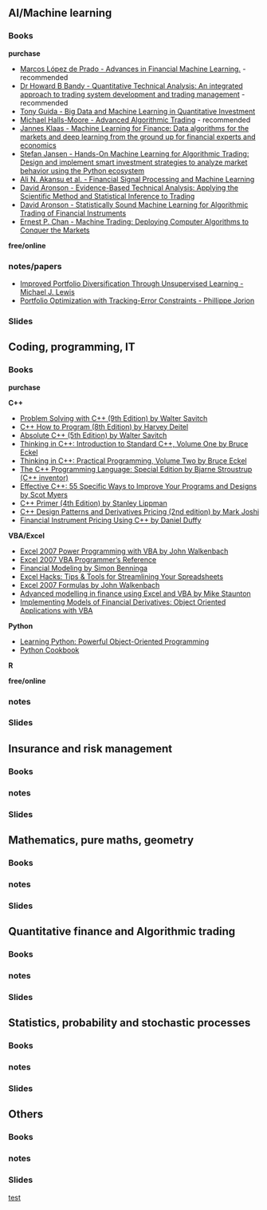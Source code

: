 ## AI/Machine learning

### Books
**purchase**
* [Marcos López de Prado - Advances in Financial Machine Learning.](https://www.amazon.com/dp/B079KLDW21) - recommended
* [Dr Howard B Bandy - Quantitative Technical Analysis: An integrated approach to trading system development and trading management](https://www.amazon.com/Quantitative-Technical-Analysis-integrated-development/dp/0979183855/) - recommended
* [Tony Guida - Big Data and Machine Learning in Quantitative Investment](https://www.amazon.com/Machine-Learning-Quantitative-Investment-Finance/dp/1119522196)
* [Michael Halls-Moore - Advanced Algorithmic Trading](https://www.quantstart.com/advanced-algorithmic-trading-ebook/) - recommended
* [Jannes Klaas - Machine Learning for Finance: Data algorithms for the markets and deep learning from the ground up for financial experts and economics](https://www.amazon.com/Machine-Learning-Finance-algorithms-financial-ebook/dp/B07BDK6LF9)
* [Stefan Jansen - Hands-On Machine Learning for Algorithmic Trading: Design and implement smart investment strategies to analyze market behavior using the Python ecosystem](https://www.amazon.com/Hands-Machine-Learning-Algorithmic-Trading-ebook/dp/B07JLFH7C5/)
* [Ali N. Akansu et al. - Financial Signal Processing and Machine Learning](https://www.amazon.com/Financial-Signal-Processing-Machine-Learning/dp/1118745671)
* [David Aronson - Evidence-Based Technical Analysis: Applying the Scientific Method and Statistical Inference to Trading](https://www.amazon.com/Evidence-Based-Technical-Analysis-Scientific-Statistical/dp/0470008741)
* [David Aronson - Statistically Sound Machine Learning for Algorithmic Trading of Financial Instruments](https://www.amazon.com/Statistically-Learning-Algorithmic-Financial-Instruments/dp/148950771X)
* [Ernest P. Chan - Machine Trading: Deploying Computer Algorithms to Conquer the Markets](https://www.amazon.co.uk/gp/product/1119219604/)

**free/online**


### notes/papers
* [Improved Portfolio Diversification Through Unsupervised Learning - Michael J. Lewis](https://papers.ssrn.com/sol3/papers.cfm?abstract_id=4580833)
* [Portfolio Optimization with Tracking-Error Constraints - Phillippe Jorion](https://merage.uci.edu/~jorion/papers/optim.pdf)

### Slides


## Coding, programming, IT

### Books
**purchase**

**C++**
* [Problem Solving with C++ (9th Edition) by Walter Savitch](https://www.amazon.com/Problem-Solving-C-9th-Edition/dp/0133591743/?tag=quantfinaneng-20)
* [C++ How to Program (8th Edition) by Harvey Deitel](https://www.amazon.com/dp/0132662361/?tag=quantfinaneng-20)
* [Absolute C++ (5th Edition) by Walter Savitch](https://www.amazon.com/dp/013283071X/?tag=quantfinaneng-20)
* [Thinking in C++: Introduction to Standard C++, Volume One by Bruce Eckel](https://www.amazon.com/gp/product/0139798099?tag=quantfinaneng-20)
* [Thinking in C++: Practical Programming, Volume Two by Bruce Eckel](https://www.amazon.com/gp/product/0130353132?tag=quantfinaneng-20)
* [The C++ Programming Language: Special Edition by Bjarne Stroustrup (C++ inventor)](https://www.amazon.com/gp/product/0201700735?tag=quantfinaneng-20)
* [Effective C++: 55 Specific Ways to Improve Your Programs and Designs by Scot Myers](https://www.amazon.com/gp/product/0321334876?tag=quantfinaneng-20)
* [C++ Primer (4th Edition) by Stanley Lippman](https://www.amazon.com/gp/product/0201721481?tag=quantfinaneng-20)
* [C++ Design Patterns and Derivatives Pricing (2nd edition) by Mark Joshi](https://www.amazon.com/gp/product/0521721628?tag=quantfinaneng-20)
* [Financial Instrument Pricing Using C++ by Daniel Duffy](https://www.amazon.com/gp/product/0470855096?tag=quantfinaneng-20)

**VBA/Excel**
* [Excel 2007 Power Programming with VBA by John Walkenbach](https://www.amazon.com/gp/product/0470044012?tag=quantfinaneng-20)
* [Excel 2007 VBA Programmer’s Reference](https://www.amazon.com/gp/product/0470046430?tag=quantfinaneng-20)
* [Financial Modeling by Simon Benninga](https://www.amazon.com/gp/product/0262026287?tag=quantfinaneng-20)
* [Excel Hacks: Tips & Tools for Streamlining Your Spreadsheets](https://www.amazon.com/gp/product/0596528345?tag=quantfinaneng-20)
* [Excel 2007 Formulas by John Walkenbach](https://www.amazon.com/gp/product/0470044020?tag=quantfinaneng-20)
* [Advanced modelling in finance using Excel and VBA by Mike Staunton](https://www.amazon.com/gp/product/0471499226?tag=quantfinaneng-20)
* [Implementing Models of Financial Derivatives: Object Oriented Applications with VBA](https://www.amazon.com/gp/product/0470712201?tag=quantfinaneng-20)

**Python**
* [Learning Python: Powerful Object-Oriented Programming](https://www.amazon.com/gp/product/0596158068?tag=quantfinaneng-20)
* [Python Cookbook](https://www.amazon.com/gp/product/0596007973?tag=quantfinaneng-20)

**R**

**free/online**

### notes 

### Slides

## Insurance and risk management

### Books

### notes 

### Slides

## Mathematics, pure maths, geometry

### Books

### notes 

### Slides

## Quantitative finance and Algorithmic trading

### Books

### notes 

### Slides

## Statistics, probability and stochastic processes

### Books

### notes 

### Slides

## Others

### Books

### notes 

### Slides







[test](https://www.amazon.com/s?k=r+graphics+cookbook&ajr=2&sprefix=r+graph%2Caps&ref=nb_sb_noss_1)

